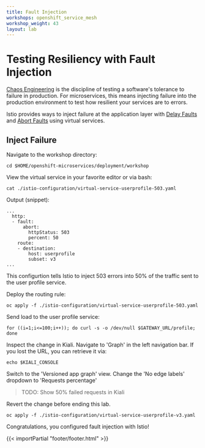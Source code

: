 ```yaml
---
title: Fault Injection
workshops: openshift_service_mesh
workshop_weight: 43
layout: lab
---
```


# Testing Resiliency with Fault Injection

[Chaos Engineering][1] is the discipline of testing a software's tolerance to failure in production.  For microservices, this means injecting failure into the production environment to test how resilient your services are to errors.

Istio provides ways to inject failure at the application layer with [Delay Faults][2] and [Abort Faults][3] using virtual services.

## Inject Failure

Navigate to the workshop directory:
```
cd $HOME/openshift-microservices/deployment/workshop
```

View the virtual service in your favorite editor or via bash:
```
cat ./istio-configuration/virtual-service-userprofile-503.yaml
```

Output (snippet):
```
...
  http:
  - fault:
      abort:
        httpStatus: 503
        percent: 50
    route:
    - destination:
        host: userprofile
        subset: v3
...
```

This configurtion tells Istio to inject 503 errors into 50% of the traffic sent to the user profile service.

Deploy the routing rule:
```
oc apply -f ./istio-configuration/virtual-service-userprofile-503.yaml
```

Send load to the user profile service:
```
for ((i=1;i<=100;i++)); do curl -s -o /dev/null $GATEWAY_URL/profile; done
```

Inspect the change in Kiali.  Navigate to 'Graph' in the left navigation bar. If you lost the URL, you can retrieve it via:
```
echo $KIALI_CONSOLE
```

Switch to the 'Versioned app graph' view.  Change the 'No edge labels' dropdown to 'Requests percentage'

> TODO: Show 50% failed requests in Kiali

Revert the change before ending this lab.

```
oc apply -f ./istio-configuration/virtual-service-userprofile-v3.yaml
```

Congratulations, you configured fault injection with Istio!


[1]: https://en.wikipedia.org/wiki/Chaos_engineering
[2]: https://istio.io/docs/tasks/traffic-management/fault-injection/#injecting-an-http-delay-fault
[3]: https://istio.io/docs/tasks/traffic-management/fault-injection/#injecting-an-http-abort-fault

{{< importPartial "footer/footer.html" >}}